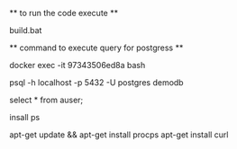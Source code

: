 ** to run the code execute  **

build.bat

** command to execute query for postgress **

docker exec -it 97343506ed8a bash 
 
psql -h localhost -p 5432 -U postgres demodb 

 select * from auser;
 
insall ps 

apt-get update && apt-get install procps
apt-get install curl

